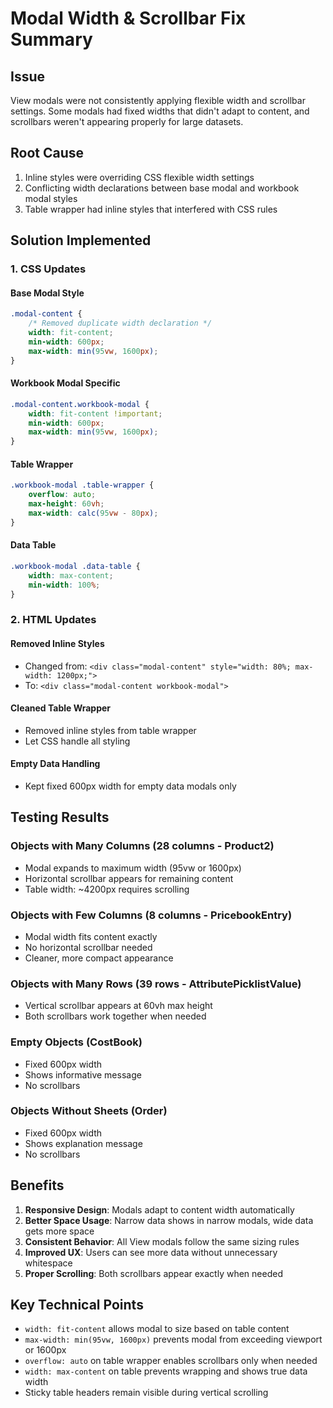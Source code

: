 # Modal Width & Scrollbar Fix Summary

## Issue
View modals were not consistently applying flexible width and scrollbar settings. Some modals had fixed widths that didn't adapt to content, and scrollbars weren't appearing properly for large datasets.

## Root Cause
1. Inline styles were overriding CSS flexible width settings
2. Conflicting width declarations between base modal and workbook modal styles
3. Table wrapper had inline styles that interfered with CSS rules

## Solution Implemented

### 1. CSS Updates

#### Base Modal Style
```css
.modal-content {
    /* Removed duplicate width declaration */
    width: fit-content;
    min-width: 600px;
    max-width: min(95vw, 1600px);
}
```

#### Workbook Modal Specific
```css
.modal-content.workbook-modal {
    width: fit-content !important;
    min-width: 600px;
    max-width: min(95vw, 1600px);
}
```

#### Table Wrapper
```css
.workbook-modal .table-wrapper {
    overflow: auto;
    max-height: 60vh;
    max-width: calc(95vw - 80px);
}
```

#### Data Table
```css
.workbook-modal .data-table {
    width: max-content;
    min-width: 100%;
}
```

### 2. HTML Updates

#### Removed Inline Styles
- Changed from: `<div class="modal-content" style="width: 80%; max-width: 1200px;">`
- To: `<div class="modal-content workbook-modal">`

#### Cleaned Table Wrapper
- Removed inline styles from table wrapper
- Let CSS handle all styling

#### Empty Data Handling
- Kept fixed 600px width for empty data modals only

## Testing Results

### Objects with Many Columns (28 columns - Product2)
- Modal expands to maximum width (95vw or 1600px)
- Horizontal scrollbar appears for remaining content
- Table width: ~4200px requires scrolling

### Objects with Few Columns (8 columns - PricebookEntry)
- Modal width fits content exactly
- No horizontal scrollbar needed
- Cleaner, more compact appearance

### Objects with Many Rows (39 rows - AttributePicklistValue)
- Vertical scrollbar appears at 60vh max height
- Both scrollbars work together when needed

### Empty Objects (CostBook)
- Fixed 600px width
- Shows informative message
- No scrollbars

### Objects Without Sheets (Order)
- Fixed 600px width
- Shows explanation message
- No scrollbars

## Benefits

1. **Responsive Design**: Modals adapt to content width automatically
2. **Better Space Usage**: Narrow data shows in narrow modals, wide data gets more space
3. **Consistent Behavior**: All View modals follow the same sizing rules
4. **Improved UX**: Users can see more data without unnecessary whitespace
5. **Proper Scrolling**: Both scrollbars appear exactly when needed

## Key Technical Points

- `width: fit-content` allows modal to size based on table content
- `max-width: min(95vw, 1600px)` prevents modal from exceeding viewport or 1600px
- `overflow: auto` on table wrapper enables scrollbars only when needed
- `width: max-content` on table prevents wrapping and shows true data width
- Sticky table headers remain visible during vertical scrolling